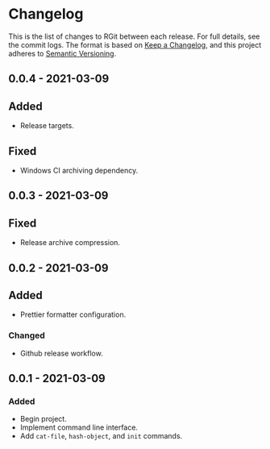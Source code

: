 # Changelog

This is the list of changes to RGit between each release. For full details, see
the commit logs. The format is based on
[Keep a Changelog](https://keepachangelog.com/en/1.0.0/), and this project
adheres to [Semantic Versioning](https://semver.org/spec/v2.0.0.html).

## 0.0.4 - 2021-03-09

## Added

- Release targets.

## Fixed

- Windows CI archiving dependency.

## 0.0.3 - 2021-03-09

## Fixed

- Release archive compression.

## 0.0.2 - 2021-03-09

## Added

- Prettier formatter configuration.

### Changed

- Github release workflow.

## 0.0.1 - 2021-03-09

### Added

- Begin project.
- Implement command line interface.
- Add `cat-file`, `hash-object`, and `init` commands.
